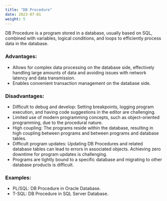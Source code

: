 ```yaml
---
title: "DB Procedure"
date: 2023-07-01
weight: 5
---
```


DB Procedure is a program stored in a database, usually based on SQL, combined with variables, logical conditions, and loops to efficiently process data in the database.

### **Advantages:**

- Allows for complex data processing on the database side, effectively handling large amounts of data and avoiding issues with network latency and data transmission.
- Enables convenient transaction management on the database side.

### **Disadvantages:**

- Difficult to debug and develop: Setting breakpoints, logging program execution, and having code suggestions in the editor are challenging.
- Limited use of modern programming concepts, such as object-oriented programming, due to the procedural nature.
- High coupling: The programs reside within the database, resulting in high coupling between programs and between programs and database tables.
- Difficult program updates: Updating DB Procedures and related database tables can lead to errors in associated objects. Achieving zero downtime for program updates is challenging.
- Programs are tightly bound to a specific database and migrating to other database products is difficult.

### **Examples:**

- PL/SQL: DB Procedure in Oracle Database.
- T-SQL: DB Procedure in SQL Server Database.
